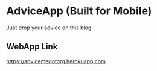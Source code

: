 # AdviceApp (Built for Mobile)
Just drop your advice on this blog
## WebApp Link
https://advicemedotorg.herokuapp.com
